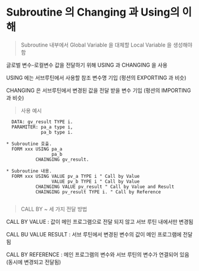 # Subroutine 의 Changing 과 Using의 이해

> Subroutine 내부에서 Global Variable 을 대체할 Local Variable 을 생성해야 함

글로벌 변수-로컬변수 값을 전달하기 위해 USING 과 CHANGING 을 사용

USING 에는 서브루틴에서 사용할 참조 변수명 기입 (펑션의 EXPORTING 과 비슷)

CHANGING 은 서브루틴에서 변경된 값을 전달 받을 변수 기입 (펑션의 IMPORTING 과 비슷)

>사용 예시
```abap
  DATA: gv_result TYPE i.
  PARAMITER: pa_a type i,
             pa_b type i.
             
* Subroutine 호출.
  FORM xxx USING pa_a
                 pa_b
           CHAINGING gv_result.
  
* Subroutine 내용.
  FORM xxx USING VALUE pv_a TYPE i " Call by Value
                 VALUE pv_b TYPE i " Call by Value
           CHAINGING VALUE pv_result " Call by Value and Result
           CHAINGING pv_result TYPE i. " Call by Reference
  
```
> CALL BY ~ 세 가지 전달 방법
 
 CALL BY VALUE :
 값이 메인 프로그램으로 전달 되지 않고 서브 루틴 내에서만 변경됨 
 
 CALL BU VALUE RESULT :
 서브 루틴에서 변경된 변수의 값이 메인 프로그램에 전달됨
 
 CALL BY REFERENCE :
 메인 프로그램의 변수와 서브 루틴의 변수가 연결되어 있음 (동시에 변경되고 전달됨)
 
 
